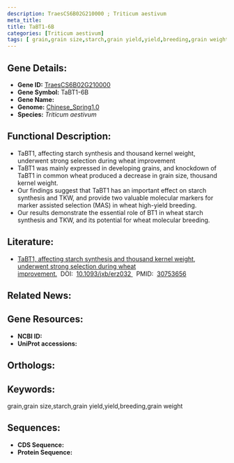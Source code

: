 ```yaml
---
description: TraesCS6B02G210000 ; Triticum aestivum
meta_title:
title: TaBT1-6B
categories: [Triticum aestivum]
tags: [ grain,grain size,starch,grain yield,yield,breeding,grain weight ]
---
```


## Gene Details:
- **Gene ID:**	[TraesCS6B02G210000]()
- **Gene Symbol:** TaBT1-6B
- **Gene Name:** 
- **Genome:** [Chinese_Spring1.0]()
- **Species:** *Triticum aestivum*

## Functional Description:
   - TaBT1, affecting starch synthesis and thousand kernel weight, underwent strong selection during wheat improvement
   - TaBT1 was mainly expressed in developing grains, and knockdown of TaBT1 in common wheat produced a decrease in grain size, thousand kernel weight.
   - Our findings suggest that TaBT1 has an important effect on starch synthesis and TKW, and provide two valuable molecular markers for marker assisted selection (MAS) in wheat high-yield breeding.
   - Our results demonstrate the essential role of BT1 in wheat starch synthesis and TKW, and its potential for wheat molecular breeding.

## Literature:
   - [TaBT1, affecting starch synthesis and thousand kernel weight, underwent strong selection during wheat improvement.]( https://academic.oup.com/jxb/article/70/5/1497/5308890?login=true)&nbsp;&nbsp;DOI:&nbsp;&nbsp;[10.1093/jxb/erz032 ](https://academic.oup.com/jxb/article/70/5/1497/5308890?login=true)&nbsp;&nbsp;PMID:&nbsp;&nbsp;[30753656](https://pubmed.ncbi.nlm.nih.gov/30753656/)

## Related News:

## Gene Resources:
- **NCBI ID:** [](https://www.ncbi.nlm.nih.gov/gene/?term=)
- **UniProt accessions:** [](https://www.uniprot.org/uniprotkb//entry)

## Orthologs:

## Keywords:
grain,grain size,starch,grain yield,yield,breeding,grain weight

## Sequences:
- **CDS Sequence:**
- **Protein Sequence:**

